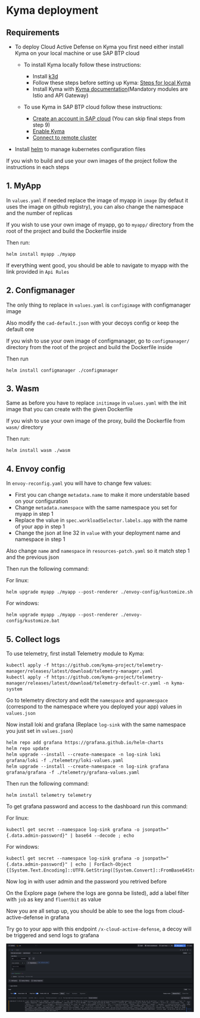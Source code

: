 # Kyma deployment

## Requirements
- To deploy Cloud Active Defense on Kyma you first need either install Kyma on your local machine or use SAP BTP cloud
    - To install Kyma locally follow these instructions:
        - Install [k3d](https://k3d.io/v5.6.3/#installation)
        - Follow these steps before setting up Kyma: [Steps for local Kyma](https://github.com/kyma-project/api-gateway/issues/1133)
        - Install Kyma with [Kyma documentation](https://kyma-project.io/#/02-get-started/01-quick-install)(Mandatory modules are Istio and API Gateway)

    - To use Kyma in SAP BTP cloud follow these instructions:
        - [Create an account in SAP cloud](https://developers.sap.com/tutorials/btp-free-tier-account.html) (You can skip final steps from step 9)
        - [Enable Kyma](https://developers.sap.com/tutorials/cp-kyma-getting-started.html)
        - [Connect to remote cluster](https://developers.sap.com/tutorials/cp-kyma-download-cli.html)

- Install [helm](https://helm.sh/docs/intro/install/) to manage kubernetes configuration files

If you wish to build and use your own images of the project follow the instructions in each steps


## 1. MyApp

In `values.yaml` if needed replace the image of myapp in `image` (by defaut it uses the image on github registry), you can also change the namespace and the number of replicas

If you wish to use your own image of myapp, go to `myapp/` directory from the root of the project and build the Dockerfile inside

Then run:
```shell
helm install myapp ./myapp
```

If everything went good, you should be able to navigate to myapp with the link provided in `Api Rules`

## 2. Configmanager

The only thing to replace in `values.yaml` is `configimage` with configmanager image

Also modify the `cad-default.json` with your decoys config or keep the default one

If you wish to use your own image of configmanager, go to `configmanager/` directory from the root of the project and build the Dockerfile inside

Then run 
```shell
helm install configmanager ./configmanager
```

## 3. Wasm

Same as before you have to replace `initimage` in `values.yaml` with the init image that you can create with the given Dockerfile

If you wish to use your own image of the proxy, build the Dockerfile from `wasm/` directory 

Then run:
```shell
helm install wasm ./wasm
```

## 4. Envoy config

In `envoy-reconfig.yaml` you will have to change few values:

- First you can change `metadata.name` to make it more understable based on your configuration
- Change `metadata.namespace` with the same namespace you set for myapp in step 1
- Replace the value in `spec.workloadSelector.labels.app` with the name of your app in step 1
- Change the json at line 32 in `value` with your deployment name and namespace in step 1

Also change `name` and `namespace` in `resources-patch.yaml` so it match step 1 and the previous json

Then run the following command:

For linux:
```shell
helm upgrade myapp ./myapp --post-renderer ./envoy-config/kustomize.sh
```

For windows:
```shell
helm upgrade myapp ./myapp --post-renderer ./envoy-config/kustomize.bat
```

## 5. Collect logs

To use telemetry, first install Telemetry module to Kyma:

```shell
kubectl apply -f https://github.com/kyma-project/telemetry-manager/releases/latest/download/telemetry-manager.yaml
kubectl apply -f https://github.com/kyma-project/telemetry-manager/releases/latest/download/telemetry-default-cr.yaml -n kyma-system
```

Go to telemetry directory and edit the `namespace` and `appnamespace` (correspond to the namespace where you deployed your app) values in `values.json`

Now install loki and grafana (Replace `log-sink` with the same namespace you just set in `values.json`)
```shell
helm repo add grafana https://grafana.github.io/helm-charts
helm repo update
helm upgrade --install --create-namespace -n log-sink loki grafana/loki -f ./telemetry/loki-values.yaml
helm upgrade --install --create-namespace -n log-sink grafana grafana/grafana -f ./telemetry/grafana-values.yaml
```

Then run the following command:
```shell
helm install telemetry telemetry
```

To get grafana password and access to the dashboard run this command:

For linux:
```shell
kubectl get secret --namespace log-sink grafana -o jsonpath="{.data.admin-password}" | base64 --decode ; echo
```

For windows:
```shell
kubectl get secret --namespace log-sink grafana -o jsonpath="{.data.admin-password}" | echo | ForEach-Object {[System.Text.Encoding]::UTF8.GetString([System.Convert]::FromBase64String($_))}
```

Now log in with user admin and the password you retrived before

On the Explore page (where the logs are gonna be listed), add a label filter with `job` as key and `fluentbit` as value

Now you are all setup up, you should be able to see the logs from cloud-active-defense in grafana

Try go to your app with this endpoint `/x-cloud-active-defense`, a decoy will be triggered and send logs to grafana

![x-cloud-active-defense header](../assets/grafana-dasboard.png)
